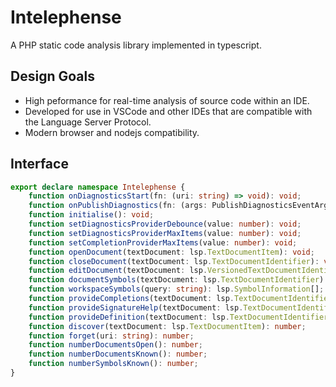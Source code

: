# Intelephense

A PHP static code analysis library implemented in typescript.

## Design Goals

* High peformance for real-time analysis of source code within an IDE.
* Developed for use in VSCode and other IDEs that are compatible with the Language Server Protocol.
* Modern browser and nodejs compatibility.

## Interface

```typescript
export declare namespace Intelephense {
    function onDiagnosticsStart(fn: (uri: string) => void): void;
    function onPublishDiagnostics(fn: (args: PublishDiagnosticsEventArgs) => void): void;
    function initialise(): void;
    function setDiagnosticsProviderDebounce(value: number): void;
    function setDiagnosticsProviderMaxItems(value: number): void;
    function setCompletionProviderMaxItems(value: number): void;
    function openDocument(textDocument: lsp.TextDocumentItem): void;
    function closeDocument(textDocument: lsp.TextDocumentIdentifier): void;
    function editDocument(textDocument: lsp.VersionedTextDocumentIdentifier, contentChanges: lsp.TextDocumentContentChangeEvent[]): void;
    function documentSymbols(textDocument: lsp.TextDocumentIdentifier): lsp.SymbolInformation[];
    function workspaceSymbols(query: string): lsp.SymbolInformation[];
    function provideCompletions(textDocument: lsp.TextDocumentIdentifier, position: lsp.Position): lsp.CompletionList;
    function provideSignatureHelp(textDocument: lsp.TextDocumentIdentifier, position: lsp.Position): lsp.SignatureHelp;
    function provideDefinition(textDocument: lsp.TextDocumentIdentifier, position: lsp.Position): lsp.Location;
    function discover(textDocument: lsp.TextDocumentItem): number;
    function forget(uri: string): number;
    function numberDocumentsOpen(): number;
    function numberDocumentsKnown(): number;
    function numberSymbolsKnown(): number;
}
```
